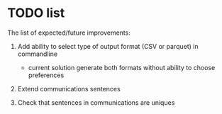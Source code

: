 # TODO list

The list of expected/future improvements:

1. Add ability to select type of output format (CSV or parquet) in commandline
   - current solution generate both formats without ability to choose preferences

2. Extend communications sentences

3. Check that sentences in communications are uniques

